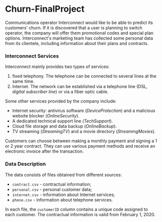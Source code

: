 # Churn-FinalProject

Communications operator Interconnect would like to be able to predict its customers' churn. If it is discovered that a user is planning to switch operator, the company will offer them promotional codes and special plan options. Interconnect's marketing team has collected some personal data from its clientele, including information about their plans and contracts.

### Interconnect Services

Interconnect mainly provides two types of services:

1. fixed telephony. The telephone can be connected to several lines at the same time.
2. Internet. The network can be established via a telephone line (DSL, *digital subscriber line*) or via a fiber optic cable.

Some other services provided by the company include:

- Internet security: antivirus software (*DeviceProtection*) and a malicious website blocker (*OnlineSecurity*).
- A dedicated technical support line (*TechSupport*).
- Cloud file storage and data backup (*OnlineBackup*).
- TV streaming (*StreamingTV*) and a movie directory (*StreamingMovies*).

Customers can choose between making a monthly payment and signing a 1 or 2 year contract. They can use various payment methods and receive an electronic invoice after the transaction.

### Data Description

The data consists of files obtained from different sources:

- `contract.csv` - contractual information;
- `personal.csv` - personal customer data;
- `internet.csv` - information about Internet services;
- `phone.csv` - information about telephone services.

In each file, the `customerID` column contains a unique code assigned to each customer. The contractual information is valid from February 1, 2020.
